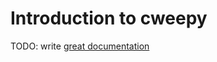 # Introduction to cweepy

TODO: write [great documentation](http://jacobian.org/writing/great-documentation/what-to-write/)

